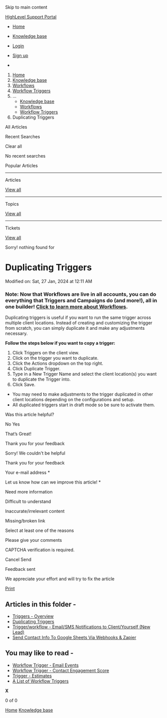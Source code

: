 Skip to main content

[ HighLevel Support Portal ](https://help.gohighlevel.com)

  * [ Home ](/support/home)
  * [ Knowledge base ](/support/solutions)

  * [Login](/support/login)
  * [Sign up](/support/signup)
  * 

  1. [Home](/support/home)
  2. [Knowledge base](/support/solutions)
  3. [Workflows](/support/solutions/48000455132)
  4. [Workflow Triggers](/support/solutions/folders/48000666397)
  5. ... 
     * [Knowledge base](/support/solutions)
     * [Workflows](/support/solutions/48000455132)
     * [Workflow Triggers](/support/solutions/folders/48000666397)
  6. Duplicating Triggers

All  Articles 

Recent Searches

Clear all

No recent searches

Popular Articles

* * *

Articles

[View all](/support/search/solutions)

* * *

Topics

[View all](/support/search/topics)

* * *

Tickets

[View all](/support/search/tickets)

Sorry! nothing found for   

# Duplicating Triggers

Modified on: Sat, 27 Jan, 2024 at 12:11 AM

### Note: Now that Workflows are live in all accounts, you can do everything that Triggers and Campaigns do (and more!), all in one builder! [Click to learn more about Workflows](https://help.gohighlevel.com/support/solutions/articles/48001179678-workflow-builder-overview).

Duplicating triggers is useful if you want to run the same trigger across multiple client locations. Instead of creating and customizing the trigger from scratch, you can simply duplicate it and make any adjustments necessary.

**Follow the steps below if you want to copy a trigger:**

  1. Click Triggers on the client view.
  2. Click on the trigger you want to duplicate.
  3. Click the Actions dropdown on the top right.
  4. Click Duplicate Trigger.
  5. Type in a New Trigger Name and select the client location(s) you want to duplicate the Trigger into.
  6. Click Save.

  * You may need to make adjustments to the trigger duplicated in other client locations depending on the configurations and setup.
  * All duplicated triggers start in draft mode so be sure to activate them.

Was this article helpful?

No  Yes 

That’s Great!

Thank you for your feedback

Sorry! We couldn't be helpful

Thank you for your feedback

Your e-mail address *

Let us know how can we improve this article! *

Need more information 

Difficult to understand 

Inaccurate/irrelevant content 

Missing/broken link 

Select at least one of the reasons 

Please give your comments 

CAPTCHA verification is required. 

Cancel  Send 

Feedback sent

We appreciate your effort and will try to fix the article

[Print](javascript:print\(\))

## Articles in this folder -

  * [Triggers - Overview](/support/solutions/articles/48000982202-triggers-overview)
  * [Duplicating Triggers](/support/solutions/articles/48000982205-duplicating-triggers)
  * [Trigger/workflow - Email/SMS Notifications to Client/Yourself (New Lead)](/support/solutions/articles/48000982203-trigger-workflow-email-sms-notifications-to-client-yourself-new-lead-)
  * [Send Contact Info To Google Sheets Via Webhooks & Zapier](/support/solutions/articles/48001062709-send-contact-info-to-google-sheets-via-webhooks-zapier)

## You may like to read -

  * [Workflow Trigger - Email Events](/support/solutions/articles/155000002678-workflow-trigger-email-events)
  * [Workflow Trigger - Contact Engagement Score](/support/solutions/articles/155000003496-workflow-trigger-contact-engagement-score)
  * [Trigger - Estimates](/support/solutions/articles/155000003704-trigger-estimates)
  * [A List of Workflow Triggers](/support/solutions/articles/155000002292-a-list-of-workflow-triggers)

**X**

0 of 0 []()

[Home](/support/home) [Knowledge base](/support/solutions)
